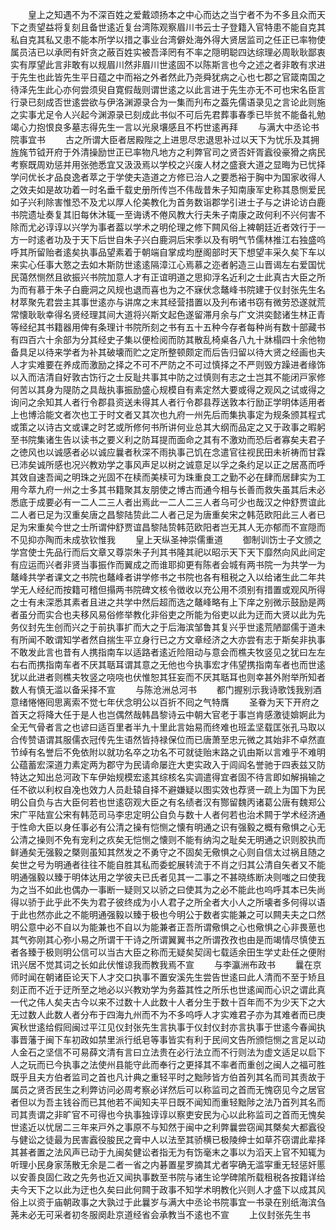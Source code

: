 <!-- { "loadSidebar": true } -->
　　皇上之知遇不为不深百姓之爱戴颂扬本之中心而达之当宁者不为不多且众而天下之责望益将复刻且备世逺近复台湾陈观察眉川书云士子登籍入官特患不能自克其私自克其私又患不能本所学以措之事业台湾僻处海外得大贤居监司之任正已率物使属员洁已以承罔有奸贪之蔽百姓实被吾泽罔有不率之隠明聪四达综理必周耿耿鄙衷实有厚望此言非敢有以规眉川然非眉川世逺固不以陈斯言也今之述之者非敢有求进于先生也此皆先生平日蕴之中而裕之外者然此乃尧舜犹病之心也七郡之官箴南国之待泽先生此心亦何尝须臾自寛假哉则谓世逺之以此言进于先生亦无不可也宋名臣言行录已刻成否世逺尝欲与伊洛渊源录合为一集而刋布之葢先儒语录见之言论此则施之实事尤足令人兴起今渊源录已刻成此书似不可后先君葬事春季已毕贫不能备礼勉竭心力抱恨良多墓志得先生一言以光泉壤感且不朽世逺再拜
　　与满大中丞论书院事宜书
　　古之所谓大臣者居殿陛之上进思尽忠退思补过以天下为忧乐及其拥旌旄节钺开府于外清操励世正已率物凡地方之利弊官司之贤否奸胥蠧役豪猾之病民考察既周劝惩并用张弛悉宜又汲汲焉以学校之兴废人材之盛衰大道之显晦为已忧择学问优长才品良逸者萃之于学使夫造道之方修已治人之要悉裕于胸中为国家收得人之效夫如是故功着一时名垂千载史册所传岂不伟哉昔朱子知南康军史称其恳恻爱民如子兴利除害惟恐不及尤以厚人伦美教化为首务数诣郡学引进士子与之讲论访白鹿书院遗址奏复其旧每休沐辄一至诲诱不倦风教大行夫朱子南康之政何利不兴何害不除而尤必谆谆以兴学为事者葢以学术之明伦理之修下闗风俗上裨朝廷近者效行于一方一时逺者功及于天下后世自朱子兴白鹿洞后宋季以及有明气节儒林推江右独盛呜呼其所留贻者逺矣执事品望素着于朝端自掌成均歴阁部时天下想望丰采久矣下车以来实心任事大憝之去如木斯防世逺逺隔漳江心焉慕之迩者躬造三山晋谒左右爱国忧民蔼然恻然且欲振兴书院加意人才有正谊明道之思抑浮名近利之士此真古大臣之所为而有慕于朱子白鹿洞之风规也退而喜也为之不寐伏念鼇峰书院建于仪封张先生名材萃聚先君尝主其事世逺亦与讲席之末其经营措置以及刋布诸书窃有微劳恐遂就荒常懐耿耿幸得名贤经理其间大道将兴斯文起色遂留滞月余与广文洪奕懿诸生林正青等经纪其书籍器用俾有条理计书院所刻之书有五十五种今存者每种尚有数十部藏书有四百六十余部为分其经史子集以便检阅而防其散乱椅桌各八九十牀榻四十余他物备具足以待来学者为补其破壊而贮之定所整顿颇定而后告归留以待大贤之经画也夫人才实难要在养成而激励之择之不可不严防之不可过慎择之不严则毁方躁进者缘饰以入而洁清自好敦古饬行之士反耻共事其中防之过慎则有志之士岂其不能闭戸家修何苦以其身为隄防之具哉执事振励盛心规模自有素定然大要或得之观风之试或得之询问之余知其人者行令郡县资送未得其人者行令郡县荐送敦本行励正学明体适用者上也博洽能文者次也工于时文者又其次也九府一州先后而集执事定为规条颁其程式或策之以诗古文或课之时艺或所修何书所讲何业总其大纲而品定之又于政事之暇躬至书院集诸生告以读书之要义利之防耳提而面命之其有不激劝而恐后者寡矣夫君子之徳风也以诚感者必以诚应曩者秋深不雨执事己饥在念遣官往视民田未祈祷而甘霖已沛矣诚所感也况兴教劝学之事风声足以树之诚意足以孚之条约足以正之居髙而呼其效自速吾闻之明珠之光固不在椟而美椟可为珠重良工之勤不必在肆而居肆实为工用今萃九府一州之士多其书籍聚其友朋使之博古而通今相与长善而救失虽其后未必悉底于成要必有一二人二三人者出焉此一二人二三人者乌可少也哉汉之仲舒贾谊此二人者已足为汉重矣唐之昌黎陆贽此二人者己足为唐重矣宋之韩范欧阳此三人者已足为宋重矣今世之士所谓仲舒贾谊昌黎陆贽韩范欧阳者岂无其人无亦郁而不宣隠而不见抑亦陶而未成欤钦惟我
　　皇上天纵圣神崇儒重道
　　御制训饬士子文颁之学宫使士先品行而后文章又尊崇朱子刋其书隆其祀以昭示天下天下靡然向风此间定有应运而兴者非贤当事振作而翼成之而谁耶抑更有陈者会城有两书院一为共学一为鼇峰共学者课文之书院也鼇峰者讲学修书之书院也各有租税之入以给诸生此二年共学无人经纪而按籍可稽但搨两书院碑文核令徴收以充公用不须别有措置或观风所得之士有未深悉其素者且进之共学中然后超而选之鼇峰略有上下庠之别微示鼓励是两者虽分而实合也夫移风易俗修举教化非俗吏之所能为俗吏以此为迂而大贤以此为先务仪封先生创而兴之于前执事扩而大之于后海滨邹鲁其复兴乎世逺荒陋鄙儒于道未有所闻不敢谓知学者然自揣生平立身行已之方文章经济之大亦尝有志于斯矣非执事不敢发此言也昔有人携指南车以适路者逺近险阻动与意会而樵夫牧竖见之犹曰左左右右而携指南车者不厌其聒耳谓其意之无他也今执事宏才伟望携指南车者也而世逺犹以此进者则樵夫牧竖之哓哓也伏惟恕其狂妄而不厌其聒耳也则幸甚外附举所知者数人有慎无滥以备采择不宣
　　与陈沧洲总河书
　　都门握别示我诗歌饯我别酒意绪惓惓囘思离索不觉七年伏念明公以百折不囘之气特膺
　　圣眷为天下开府之首天之将降大任于是人也岂偶然哉韩昌黎诗云中朝大官老于事岂肯感激徒媕婀此为全无气骨者言之也谚曰适百里者半九十里此言始易而终难也班孟坚载匡张孔马取以合传赞语谓其服儒衣冠传先生语然皆持禄保位而已唐萧至忠元微之其始非不卓然直节绰有名誉后不免依附以就功名卒之功名不可就徒贻末路之讥由斯以言难乎不难明公蕴蓄宏深道力素定两为郡守为民请命屡迕大吏实政入于闾阎名誉驰于四表兹又防特达之知出总河政下车伊始规模宏逺其综核名实调遣得宜者固不待言即如解捐输之任不欲以利权自凂也效力人员赴辕自择不避嫌疑以图实效也荐贤一疏上为国下为民明公自负与古大臣何若也世逺窃观大臣之有名绩者汉有酂留魏丙诸葛公唐有魏郑公宋广平陆宣公宋有韩范司马李忠定明公自负与数十人者何若也治术闗于学术经济通于性命大臣以身任事必有公清之操有恺恻之懐有明通之识有强毅之概有儆惧之心无公清之操则不免有宠利之疚矣无恺恻之懐则不能有纳沟之耻矣无明通之识则胶执而鲜通矣无强毅之槩则虽知其然发之不勇守之不固矣无儆惧之心则自信太过祸且随之矣世之号为明通者往往不能自胜其私而委蛇展转流于不肖之归其公清自矢者又不能明通强毅以臻于明体达用之学彼夫已氏者见其一二事之不甚晓练断决则嗤之曰使我为之当不如此也偶办一事断一疑则又以骄之曰使其为之必不能此也呜呼其本已失尚得以骄于此乎此不失为君子彼终成为小人君子之所全者大小人之所壊者多何得以语于此也然亦此之不能明通强毅以臻于极也今明公于数者实能兼之可以闗夫夫之口然明公意中必不自以为能兼也不自以为能兼者正吾所谓儆惧之心也儆惧之心非畏葸也其气弥刚其心弥小易之所谓干干诗之所谓翼翼书之所谓孜孜也由是而竭情尽慎使五者各臻于极则明公信可以当古大臣之称而无疑矣契阔七载适余田生学丈赴任之便附讯兴居不觉其词之长如此伏惟谅我而教我焉不宣
　　与李瀛洲布政书
　　曩在京师时闻在朝诸臣论天下人才交口执事不置安溪先生尝告世逺曰此人清而不至于矫且刻正而不近于迂所至之地必以兴教劝学为务葢其性之所乐也世逺闻而心识之谓此真一代之伟人矣夫古今以来不过数十人此数十人者分生于数十百年而不为少天下之大无过数人此数人者分布于四海九州而不为不多呜呼人才实难君子亦为其难者而已庚寅秋世逺给假囘闽过平江见仪封张先生言执事于仪封仪封亦言执事于世逺今春闻执事晋藩于闽下车初政如禁里派行纸皂等事皆实有利于民间文告所颁恺恻之言足以动人金石之坚信不可易薛文清有言曰立法贵在必行法立而不行则法为虚文适足以启下人之玩而已今执事之法使州县能守此而奉行之更择其不率者而重创之闽人之福可胜既乎且夫方伯者监司之首也凡计典之重轻平时之黜陟皆方伯首列其名而司其责故于属员之贤否民生之利弊访问必周考察必详然后可以称监司之首而无愧窃见今之居官者但以为吾主钱谷而已其他若不闻知夫平日既不闻知而重轻黜陟之法乃首列其名而司其责谓之非旷官不可得也今执事独谆谆以察吏安民为心以此称监司之首而无愧矣世逺近以忧居二三年来戸外之事原不与知然于闽中之利弊曩尝窃闻其槩矣大都蠧役与健讼之徒最为民害蠧役朘民之膏中人以法至其骄横已极陵绅士如草芥窃谓此辈择其甚者置之法风声已动于九闽矣健讼者指无为有饬毫末之事以为滔天上官不知辄为听理小民身家荡散无余是二者一省之内碁置星罗摘其尤者寜确无滥寜重无轻惩奸慝以安善良固仁政之先务也近又闻执事数至书院与诸生论学碑隂所载租税各按籍详给夫今天下之以此为迂也久矣曰此何闗于政事不知学术明教化兴则人才盛下以成其风俗上以资于庙朝政事之大孰过于此曩岁与满大中丞论书院事宜一书录在别纸海滨刍荛未必无可采者初冬服阕赴京道经省会承教当不逺也不宣
　　上仪封张先生书
